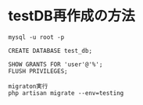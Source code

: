 # testDB再作成の方法

```
mysql -u root -p

CREATE DATABASE test_db;

SHOW GRANTS FOR 'user'@'%';
FLUSH PRIVILEGES;

migraton実行
php artisan migrate --env=testing
```
